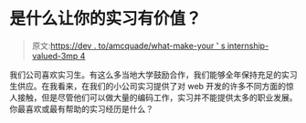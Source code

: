 # 是什么让你的实习有价值？

> 原文:[https://dev . to/amcquade/what-make-your ' s internship-valued-3mp 4](https://dev.to/amcquade/what-made-your-internship-worthwhile-3mp4)

我们公司喜欢实习生。有这么多当地大学鼓励合作，我们能够全年保持充足的实习生供应。在我看来，在我们的小公司实习提供了对 web 开发的许多不同方面的惊人接触，但是尽管他们可以做大量的编码工作，实习并不能提供太多的职业发展。你最喜欢或最有帮助的实习经历是什么？